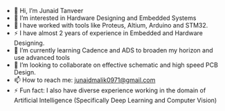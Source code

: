 - 👋 Hi, I’m Junaid Tanveer
- 👀 I’m interested in Hardware Designing and Embedded Systems
- 🌱 I have worked with tools like Proteus, Altium, Arduino and STM32.
- ⚡ I have almost 2 years of experience in Embedded and Hardware Designing. 
- 🌱 I’m currently learning Cadence and ADS to broaden my horizon and use advanced tools
- 💞️ I’m looking to collaborate on effective schematic and high speed PCB Design.
- 📫 How to reach me: junaidmalik0971@gmail.com
- ⚡ Fun fact: I also have diverse experience working in the domain of Artificial Intelligence (Specifically Deep Learning and Computer Vision)

<!---
Embedded-Repo/Embedded-Repo is a ✨ special ✨ repository because its `README.md` (this file) appears on your GitHub profile.
You can click the Preview link to take a look at your changes.
--->

